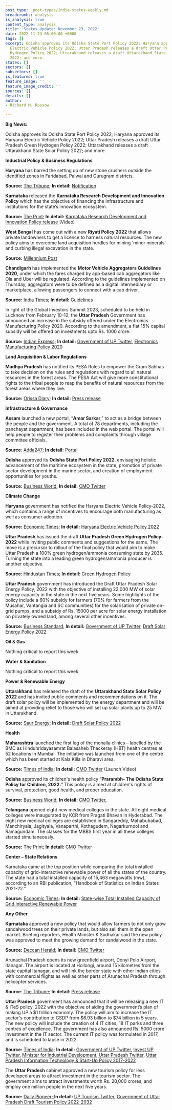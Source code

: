 ```yaml
---
post_type: _post-types/india-states-weekly.md
breadcrumbs: analysis
is_analysis: true
content_type: analysis
title: 'States Update: November 23, 2022'
date: 2022-11-23 05:00:00 +0000
tags: []
excerpt: Odisha approves its Odisha State Port Policy 2022; Haryana approved its Haryana
  Electric Vehicle Policy 2022; Uttar Pradesh releases a draft Uttar Pradesh Green
  Hydrogen Policy 2022; Uttarakhand releases a draft Uttarakhand State Solar Policy
  2022; and more.
states: []
sectors: []
subsectors: []
is_featured: true
feature_image: ''
feature_image_credit: ''
sources: []
details: []
author:
- Richard M. Rossow

---
```

**Big News:**

Odisha approves its Odisha State Port Policy 2022; Haryana approved its Haryana Electric Vehicle Policy 2022; Uttar Pradesh releases a draft Uttar Pradesh Green Hydrogen Policy 2022; Uttarakhand releases a draft Uttarakhand State Solar Policy 2022; and more.

**Industrial Policy & Business Regulations**

**Haryana** has barred the setting up of new stone crushers outside the identified zones in Faridabad, Palwal and Gurugram districts.

**Source:** [The Tribune](https://www.tribuneindia.com/news/haryana/haryana-tightens-norms-for-new-crushers-in-3-dists-451628); **In detail:** [Notification](https://www.tribuneindia.com/news/haryana/haryana-tightens-norms-for-new-crushers-in-3-dists-451628)

**Karnataka** released the **Karnataka Research Development and Innovation Policy** which has the objective of financing the infrastructure and institutions for the state’s innovation ecosystem.

**Source:** [The Print](https://theprint.in/india/cm-bommai-releases-karnataka-research-development-and-innovation-policy/1219772/); **In detail:** [Karnataka Research Development and Innovation Policy release](https://www.youtube.com/watch?v=0ky52m6lq7M) (Video)

**West Bengal** has come out with a new **Riyati Policy 2022** that allows private landowners to get a licence to harness natural resources. The new policy aims to overcome land acquisition hurdles for mining 'minor minerals' and curbing illegal excavation in the state.

**Source:** [Millennium Post](http://www.millenniumpost.in/kolkata/riyati-policy-2022-bengal-allows-minor-mineral-mining-on-pvt-land-499483)

**Chandigarh** has implemented the **Motor Vehicle Aggregators Guidelines 2020**, under which the fares charged by app-based cab aggregators like Ola and Uber will be regulated. According to the guidelines implemented on Thursday, aggregators were to be defined as a digital intermediary or marketplace, allowing passengers to connect with a cab driver.

**Source:** [India Times](https://www.indiatimes.com/news/india/chandigarh-sets-fare-guidelines-for-app-based-cabs-limits-base-surge-charges-585118.html); **In detail:** [Guidelines](https://morth.nic.in/sites/default/files/notifications_document/Motor%20Vehicle%20Aggregators27112020150046.pdf)

In light of the Global Investors Summit 2023, scheduled to be held in Lucknow from February 10-12, the **Uttar Pradesh** Government has announced an increase in the subsidy offered under the Electronics Manufacturing Policy 2020. According to the amendment, a flat 15% capital subsidy will be offered on investments upto Rs. 1000 crore.

**Source:** [Indian Express;](https://indianexpress.com/article/cities/lucknow/tourism-circuits-it-parks-up-cabinet-green-lights-key-policies-ahead-of-summit-8272707/) **In detail:** [Government of UP Twitter](https://twitter.com/UPGovt/status/1593108036004216832), [Electronics Manufacturing Policy 2020](https://uplc.in/docs/UP%20Electronics%20Manufacturing%20Policy%202020%20-%20English.pdf)

**Land Acquisition & Labor Regulations**

**Madhya Pradesh** has notified its PESA Rules to empower the Gram Sabhas to take decision on the rules and regulations with regard to all natural resources in the forest areas. The PESA Act will give more constitutional rights to the tribal people to reap the benefits of natural resources from the forest areas where they live.

**Source:** [Orissa Diary](https://orissadiary.com/madhya-pradesh-notifies-pesa-rules-on-the-occasion-of-janjatiya-gaurav-divas/); **In detail:** [Press release](https://acrobat.adobe.com/id/urn:aaid:sc:VA6C2:8cfc153a-7ee9-49aa-b401-de3fa5534ce5)

**Infrastructure & Governance**

**Assam** launched a new portal, “**Amar Sarkar**,” to act as a bridge between the people and the government. A total of 78 departments, including the panchayat department, has been included in the web portal. The portal will help people to register their problems and complaints through village committee officials.

**Source**: [Adda247](https://currentaffairs.adda247.com/tripura-cm-dr-manik-saha-launched-amar-sarkar-portal/); **In detail:** [Portal](https://amarsarkar.tripura.gov.in/)

**Odisha** approved its **Odisha State Port Policy 2022**, envisaging holistic advancement of the maritime ecosystem in the state, promotion of private sector development in the marine sector, and creation of employment opportunities for youths.

**Source:** [Business World](https://www.businessworld.in/article/Odisha-Cabinet-Approves-Children-s-Welfare-Port-Policies/19-11-2022-454740/); **In detail:** [CMO Twitter](https://twitter.com/CMO_Odisha/status/1593585582269136896)

**Climate Change**

**Haryana** government has notified the Haryana Electric Vehicle Policy-2022, which contains a range of incentives to encourage both manufacturing as well as consumer adoption.

**Source:** [Economic Times](https://energy.economictimes.indiatimes.com/news/power/haryana-notifies-electric-vehicle-policy-2022/95591512); **In detail:** [Haryana Electric Vehicle Policy 2022](https://investharyana.in/content/pdfs/EV%2520Policy%25202022.pdf)

**Uttar Pradesh** has issued the draft **Uttar Pradesh** **Green Hydrogen Policy-2022** while inviting public comments and suggestions for the same. The move is a precursor to rollout of the final policy that would aim to make Uttar Pradesh a 100% green hydrogen/ammonia consuming state by 2035. Turning the state into a leading green hydrogen/ammonia producer is another objective.

**Source**: [Hindustan Times](https://www.hindustantimes.com/cities/lucknow-news/uttar-pradesh-government-issues-draft-policy-to-promote-hydrogen-production-101668273261199.html); **In detail:** [Green Hydrogen Policy](https://legalitysimplified.com/wp-content/uploads/2022/11/Green-Hydrogen-Policy.pdf)

**Uttar Pradesh** government has introduced the Draft Uttar Pradesh Solar Energy Policy, 2022 with the objective of installing 22,000 MW of solar energy capacity in the state in the next five years. Some highlights of the policy include a 60% subsidy for farmers (70% for farmers from the Musahar, Vantangia and SC communities) for the solarisation of private on-grid pumps, and a subsidy of Rs. 15000 per acre for solar energy installation on privately owned land, among several other incentives.

**Source:** [Business Standard;](https://www.business-standard.com/article/economy-policy/uttar-pradesh-aims-to-generate-22-000-mw-solar-power-in-next-5-years-122111700083_1.html) **In detail:** [Government of UP Twitter](https://twitter.com/UPGovt/status/1593108374497169408), [Draft Solar Energy Policy 2022](http://upneda.org.in/MediaGallery/Uttar_Pradesh_Solar_Energy_Policy2022_English_draft_one-07-08-22-final.pdf)

**Oil & Gas**

Nothing critical to report this week

**Water & Sanitation**

Nothing critical to report this week

**Power & Renewable Energy**

**Uttarakhand** has released the draft of the **Uttarakhand State Solar Policy 2022** and has invited public comments and recommendations on it. The draft solar policy will be implemented by the energy department and will be aimed at providing relief to those who will set up solar plants up to 25 MW in Uttarakhand.

**Source:** [Saur Energy](https://www.saurenergy.com/solar-energy-news/uttarakhand-releases-draft-solar-power-policy-2022-offers-benefits-to-power-generators); **In detail:** [Draft Solar Policy 2022](https://uk.gov.in/files/CEEW-_Uttarakhand_State_Solar_Policy_Draft_10Nov22.pdf)

**Health**

**Maharashtra** launched the first leg of the mohalla clinics – labelled by the BMC as Hinduhridayasamrat Balasaheb Thackeray (HBT) health centres at 52 locations in Mumbai. The initiative was launched from one of the centre which has been started at Kala Killa in Dharavi area.

**Source:** [Times of India](https://m.timesofindia.com/city/mumbai/maharashtra-cm-eknath-shinde-launches-51-health-centers-across-mumbai/amp_articleshow/95585309.cms); **In detail:** [CMO Twitter](https://twitter.com/CMOMaharashtra/status/1593216230411759616) (Launch Video)

**Odisha** approved its children's health policy “**Prarambh- The Odisha State Policy for Children, 2022.”** This policy is aimed at children's rights of survival, protection, good health, and proper education.

**Source:** [Business World](https://www.businessworld.in/article/Odisha-Cabinet-Approves-Children-s-Welfare-Port-Policies/19-11-2022-454740/); **In detail:** [CMO Twitter](https://twitter.com/CMO_Odisha/status/1593586990238384128),

**Telangana** opened eight new medical colleges in the state. All eight medical colleges were inaugurated by KCR from Pragati Bhavan in Hyderabad. The eight new medical colleges are established in Sangareddy, Mahabubabad, Manchiryala, Jagityala, Vanaparthi, Kothagudem, Nagarkurnool and Ramagundam. The classes for the MBBS first year in all these colleges started simultaneously.

**Source:** [The Print](https://theprint.in/india/telangana-gets-8-new-medical-colleges/1218350/); **In detail:** [CMO Twitter](https://twitter.com/TelanganaCMO/status/1592434697254367233)

**Center – State Relations**

Karnataka came at the top position while comparing the total installed capacity of grid-interactive renewable power of all the states of the country. The state had a total installed capacity of 15,463 megawatts (mw), according to an RBI publication, “Handbook of Statistics on Indian States 2021-22.”

**Source:** [Economic Times](https://energy.economictimes.indiatimes.com/news/renewable/karnataka-has-highest-installed-grid-interactive-renewable-power-capacity-in-india-rbi-report/95648424); **In detail:** [State-wise Total Installed Capacity of Grid Interactive Renewable Power](https://rbidocs.rbi.org.in/rdocs/Publications/PDFs/135T_19112022949DF1197E344C1FA2BB9D6279AA2065.PDF)

**Any Other**

**Karnataka** approved a new policy that would allow farmers to not only grow sandalwood trees on their private lands, but also sell them in the open market. Briefing reporters, Health Minister K Sudhakar said the new policy was approved to meet the growing demand for sandalwood in the state.

**Source:** [Deccan Herald](https://www.deccanherald.com/state/top-karnataka-stories/karnataka-cabinet-relaxes-sandalwood-sales-1163369.html); **In detail:** [CMO Twitter](https://twitter.com/CMofKarnataka/status/1593254394078072832)

Arunachal Pradesh opens its new greenfield airport, Donyi Polo Airport, Itanagar. The airport is located at Hollongi, around 15 kilometres from the state capital Itanagar, and will link the border state with other Indian cities with commercial flights as well as other parts of Arunachal Pradesh through helicopter services.

**Source**: [The Tribune](https://www.tribuneindia.com/news/nation/pm-modi-inaugurates-arunachal-pradeshs-first-airport-near-itanagar-452536); **In detail**: [Press release](https://www.narendramodi.in/asm/prime-minister-narendra-modi-inaugurates-first-greenfield-airport-and-other-development-projects-in-arunachal-pradesh-565955)

**Uttar Pradesh** government has announced that it will be releasing a new IT & ITeS policy, 2022 with the objective of aiding the government’s plan of making UP a $1 trillion economy. The policy will aim to increase the IT sector's contribution to GSDP from $6.93 billion to $74 billion in 5 years. The new policy will include the creation of 4 IT cities, 18 IT parks and three centres of excellence. The government has also announced Rs. 5000 crore investment in the IT sector. The current IT policy was formulated in 2017, and is scheduled to lapse in 2022.

**Source:** [Times of India;](http://timesofindia.indiatimes.com/articleshow/95482165.cms?utm_source=contentofinterest&utm_medium=text&utm_campaign=cppst) **In detail:** [Government of UP Twitter](https://twitter.com/UPGovt/status/1593108230951297025), [Invest UP Twitter](https://twitter.com/_InvestUP/status/1593160222394445825), [Minister for Industrial Development, Uttar Pradesh Twitter](https://twitter.com/NandiGuptaBJP/status/1593439576844271617), [Uttar Pradesh Information Technology & Start-Up Policy 2017-2022](https://www.uplc.in/docs/UP-IT-Start-up-Policy-2017-English.pdf)

The **Uttar Pradesh** cabinet approved a new tourism policy for less developed areas to attract investment in the tourism sector. The government aims to attract investments worth Rs. 20,000 crores, and employ one million people in the next five years.

**Source:** [Daily Pioneer; ](https://www.dailypioneer.com/2022/state-editions/up-govt-eyeing-rs-20-000-crore-investment-in-tourism-sector.html)**In detail:** [UP Tourism Twitter,](https://twitter.com/uptourismgov/status/1594587959562768384) [Government of Uttar Pradesh Draft Tourism Policy 2022-2032](https://upstdc.info/policy/Files/20220803_UP%20Tourism%20Policy_v2.pdf)